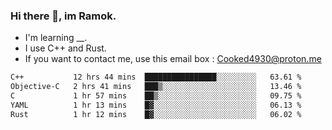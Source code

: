 ### Hi there 👋, im Ramok.

- I'm learning __.
- I use C++ and Rust.
- If you want to contact me, use this email box : Cooked4930@proton.me

<!--START_SECTION:waka-->

```txt
C++           12 hrs 44 mins  ████████████████░░░░░░░░░   63.61 %
Objective-C   2 hrs 41 mins   ███▒░░░░░░░░░░░░░░░░░░░░░   13.46 %
C             1 hr 57 mins    ██▒░░░░░░░░░░░░░░░░░░░░░░   09.75 %
YAML          1 hr 13 mins    █▓░░░░░░░░░░░░░░░░░░░░░░░   06.13 %
Rust          1 hr 12 mins    █▓░░░░░░░░░░░░░░░░░░░░░░░   06.02 %
```

<!--END_SECTION:waka-->
